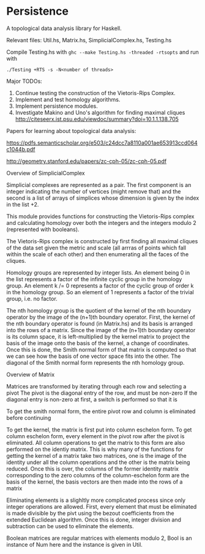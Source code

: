 # Persistence
A topological data analysis library for Haskell.

Relevant files: Util.hs, Matrix.hs, SimplicialComplex.hs, Testing.hs

Compile Testing.hs with `ghc --make Testing.hs -threaded -rtsopts` and run with 

    ./Testing +RTS -s -N<number of threads>

Major TODOs:
1) Continue testing the construction of the Vietoris-Rips Complex.
2) Implement and test homology algorithms.
3) Implement persistence modules.
4) Investigate Makino and Uno's algorithm for finding maximal cliques http://citeseerx.ist.psu.edu/viewdoc/summary?doi=10.1.1.138.705

Papers for learning about topological data analysis:

https://pdfs.semanticscholar.org/e503/c24dcc7a8110a001ae653913ccd064c1044b.pdf

http://geometry.stanford.edu/papers/zc-cph-05/zc-cph-05.pdf

Overview of SimplicialComplex

Simplicial complexes are represented as a pair. The first component is an integer
indicating the number of vertices (might remove that) and the second is a list
of arrays of simplices whose dimension is given by the index in the list +2.

This module provides functions for constructing the Vietoris-Rips complex and calculating homology
over both the integers and the integers modulo 2 (represented with booleans).

The Vietoris-Rips complex is constructed by first finding all maximal cliques of the data set given
the metric and scale (all arrras of points which fall within the scale of each other) and then
enumerating all the faces of the cliques.

Homology groups are represented by integer lists. An element being 0 in the list represents a factor
of the infinite cyclic group in the homology group. An element k /= 0 represents a factor of the
cyclic group of order k in the homology group. So an element of 1 represents a factor of the trivial group, i.e. no factor.

The nth homology group is the quotient of the kernel of the nth boundary operator by the image of the (n+1)th boundary operator.
First, the kernel of the nth boundary operator is found (in Matrix.hs) and its basis is arranged into the rows of a matrix.
Since the image of the (n+1)th boundary operator is its column space, it is left-multiplied by the kernel matrix
to project the basis of the image onto the basis of the kernel, a change of coordinates. Once this is done,
the Smith normal form of that matrix is computed so that we can see how the basis of one vector space fits into the other.
The diagonal of the Smith normal form represents the nth homology group.

Overview of Matrix

Matrices are transformed by iterating through each row and selecting a pivot
The pivot is the diagonal entry of the row, and must be non-zero
If the diagonal entry is non-zero at first, a switch is performed so that it is

To get the smith normal form, the entire pivot row and column is eliminated before continuing

To get the kernel, the matrix is first put into column eschelon form. To get column eschelon form,
every element in the pivot row after the pivot is eliminated. All column operations to get the
matrix to this form are also performed on the identiy matrix. This is why many of the functions
for getting the kernel of a matrix take two matrices, one is the image of the identity under all
the column operations and the other is the matrix being reduced. Once this is over, the columns of
the former identity matrix corresponding to the zero columns of the column-eschelon form are the
basis of the kernel, the basis vectors are then made into the rows of a matrix

Eliminating elements is a slighltly more complicated process since only integer operations are allowed.
First, every element that must be eliminated is made divisible by the pivt using the bezout coefficients
from the extended Euclidean algorithm. Once this is done, integer division and subtraction can be used
to eliminate the elements.

Boolean matrices are regular matrices with elements modulo 2, Bool is an instance
of Num here and the instance is given in Util.
